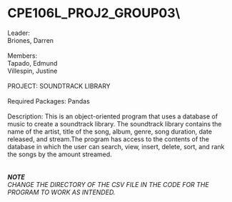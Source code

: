 # CPE106L_PROJ2_GROUP03\
Leader:\
Briones, Darren\
\
Members:\
Tapado, Edmund\
Villespin, Justine\
\
                        PROJECT: SOUNDTRACK LIBRARY\
\
Required Packages: Pandas\
\
Description: This is an object-oriented program that uses a database of music to create a soundtrack library. The soundtrack library contains the name of the artist, title of the song, album, genre, song duration, 
date released, and stream.The program has access to the contents of the database in which the user can search, view, insert, delete,
sort, and rank the songs by the amount streamed.\
\
\
***NOTE***\
*CHANGE THE DIRECTORY OF THE CSV FILE IN THE CODE FOR THE PROGRAM TO WORK AS INTENDED.*
